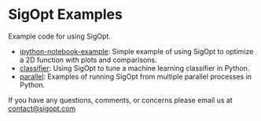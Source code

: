 # SigOpt Examples

Example code for using SigOpt.

- [ipython-notebook-example](https://github.com/sigopt/sigopt-examples/tree/master/ipython-notebook-example): Simple example of using SigOpt to optimize a 2D function with plots and comparisons.
- [classifier](https://github.com/sigopt/sigopt-examples/tree/master/classifier): Using SigOpt to tune a machine learning classifier in Python.
- [parallel](https://github.com/sigopt/sigopt-examples/tree/master/parallel): Examples of running SigOpt from multiple parallel processes in Python.

If you have any questions, comments, or concerns please email us at contact@sigopt.com
